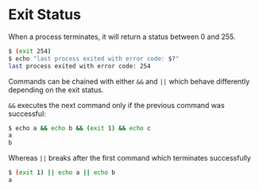 # Exit Status

When a process terminates, it will return a status between 0 and 255.

```bash
$ (exit 254)
$ echo "last process exited with error code: $?"
last process exited with error code: 254
```

Commands can be chained with either `&&` and `||` which behave differently depending on the exit status.

`&&` executes the next command only if the previous command was successful:

```bash
$ echo a && echo b && (exit 1) && echo c
a
b
```

Whereas `||` breaks after the first command which terminates successfully

```bash
$ (exit 1) || echo a || echo b
a
```